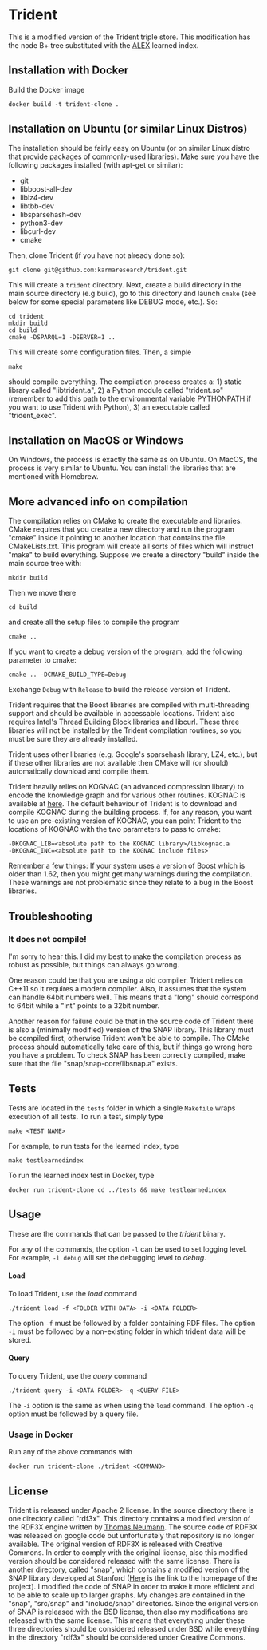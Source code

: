 # Trident

This is a modified version of the Trident triple store. This modification has the node B+ tree substituted with the <a href="https://github.com/microsoft/ALEX">ALEX</a> learned index.

## Installation with Docker

Build the Docker image

```
docker build -t trident-clone .
```

## Installation on Ubuntu (or similar Linux Distros)

The installation should be fairly easy on Ubuntu (or on similar Linux distro
that provide packages of commonly-used libraries). Make sure you have
the following packages installed (with apt-get or similar):

- git
- libboost-all-dev
- liblz4-dev
- libtbb-dev
- libsparsehash-dev
- python3-dev
- libcurl-dev
- cmake

Then, clone Trident (if you have not already done so):

```
git clone git@github.com:karmaresearch/trident.git
```

This will create a `trident` directory. Next, create a build directory in the main source directory
(e.g build), go to this directory and launch `cmake` (see below for some special parameters like DEBUG
mode, etc.). So:

```
cd trident
mkdir build
cd build
cmake -DSPARQL=1 -DSERVER=1 ..
```

This will create some configuration files. Then, a simple

```
make
```

should compile everything. The compilation process creates a: 1) static library called
"libtrident.a", 2) a Python module called "trident.so" (remember to add this
path to the environmental variable PYTHONPATH if you want to use Trident with
Python), 3) an executable called "trident_exec". 


## Installation on MacOS or Windows

On Windows, the process is exactly the same as on Ubuntu.
On MacOS, the process is very similar to Ubuntu. You can install the libraries that
are mentioned with Homebrew.

## More advanced info on compilation

The compilation relies on CMake to create the executable and libraries. CMake
requires that you create a new directory and run the program "cmake" inside it
pointing to another location that contains the file CMakeLists.txt. This
program will create all sorts of files which will instruct "make" to build
everything.  Suppose we create a directory "build" inside the main source tree
with:

```
mkdir build
```

Then we move there

```
cd build
```

and create all the setup files to compile the program

```
cmake ..
```

If you want to create a debug version of the program, add the following
parameter to cmake:

```
cmake .. -DCMAKE_BUILD_TYPE=Debug
```

Exchange `Debug` with `Release` to build the release version of Trident.

Trident requires that the Boost libraries are compiled with multi-threading
support and should be available in accessable locations. Trident also requires
Intel's Thread Building Block libraries and libcurl. These three libraries will
not be installed by the Trident compilation routines, so you must be sure they
are already installed.

Trident uses other libraries (e.g. Google's sparsehash library, LZ4, etc.),
but if these other libraries are not available then CMake will (or should)
automatically download and compile them.

Trident heavily relies on KOGNAC (an advanced compression library) to encode
the knowledge graph and for various other routines. KOGNAC is available at <a 
href="https://github.com/jrbn/kognac">here</a>. The default behaviour of
Trident is to download and compile KOGNAC during the building process. If, for
any reason, you want to use an pre-existing version of KOGNAC, you can point
Trident to the locations of KOGNAC with the two parameters to pass to cmake:

```
-DKOGNAC_LIB=<absolute path to the KOGNAC library>/libkognac.a
-DKOGNAC_INC=<absolute path to the KOGNAC include files>
```

Remember a few things: If your system uses a version of Boost which is older
than 1.62, then you might get many warnings during the compilation. These
warnings are not problematic since they relate to a bug in the Boost libraries.

## Troubleshooting

### It does not compile!

I'm sorry to hear this. I did my best to make the compilation process as robust
as possible, but things can always go wrong.

One reason could be that you are using a old compiler. Trident relies on C++11
so it requires a modern compiler. Also, it assumes that the system can handle
64bit numbers well. This means that a "long" should correspond to 64bit while a
"int" points to a 32bit number.

Another reason for failure could be that in the source code of Trident there is
also a (minimally modified) version of the SNAP library. This library must be
compiled first, otherwise Trident won't be able to compile. The CMake process
should automatically take care of this, but if things go wrong here you have a
problem. To check SNAP has been correctly compiled, make sure that the file
"snap/snap-core/libsnap.a" exists.

## Tests

Tests are located in the `tests` folder in which a single `Makefile` wraps execution of all tests.
To run a test, simply type

```
make <TEST NAME>
```

For example, to run tests for the learned index, type

```
make testlearnedindex
```

To run the learned index test in Docker, type

```
docker run trident-clone cd ../tests && make testlearnedindex
```

## Usage

These are the commands that can be passed to the _trident_ binary.

For any of the commands, the option `-l` can be used to set logging level. For example, `-l debug` will set the debugging level to _debug_.

#### Load

To load Trident, use the _load_ command

```
./trident load -f <FOLDER WITH DATA> -i <DATA FOLDER>
```

The option `-f` must be followed by a folder containing RDF files.
The option `-i` must be followed by a non-existing folder in which trident data will be stored.

#### Query

To query Trident, use the _query_ command

```
./trident query -i <DATA FOLDER> -q <QUERY FILE>
```

The `-i` option is the same as when using the `load` command.
The option `-q` option must be followed by a query file.

### Usage in Docker

Run any of the above commands with

```
docker run trident-clone ./trident <COMMAND>
```

## License

Trident is released under Apache 2 license. In the source directory
there is one directory called "rdf3x". This directory
contains a modified version of the RDF3X engine written by <a
href="https://db.in.tum.de/~neumann/">Thomas Neumann</a>. The source code of
RDF3X was released on  google code but unfortunately that repository is no
longer available. The original version of RDF3X is released with Creative
Commons. In order to comply with the original license, also this modified
version should be considered released with the same license. There is another directory, called "snap", which contains a modified version of the SNAP library developed at
Stanford (<a href="http://snap.stanford.edu/snap/index.html">Here</a> is the
link to the homepage of the project). I modified the code of SNAP in order to
make it more efficient and to be able to scale up to larger graphs. My changes are contained in the "snap", "src/snap" and "include/snap" directories. Since the original version of SNAP is
released with the BSD license, then also my modifications are released with
the same license. This means that everything under these three directories should be considered released under BSD while everything in the directory "rdf3x" should be considered under Creative Commons.
